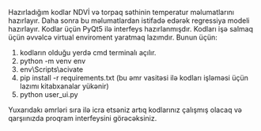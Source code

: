 Hazırladığım kodlar NDVİ və torpaq səthinin temperatur məlumatlarını hazırlayır. Daha sonra bu məlumatlardan istifadə edərək regressiya modeli hazırlayır. Kodlar üçün PyQt5 ilə interfeys hazırlanmışdır.
Kodları işə salmaq üçün əvvəlcə virtual enviroment yaratmaq lazımdır. Bunun üçün:
1. kodların olduğu yerdə cmd terminalı açılır.
2. python -m venv env
3. env\Scripts\acivate
4. pip install -r requirements.txt (bu əmr vasitəsi ilə kodları işləməsi üçün lazımı kitabxanalar yükənir)
5. python user_ui.py

Yuxarıdakı əmrləri sıra ilə icra etsəniz artıq kodlarınız çalışmış olacaq və qarşıınızda proqram interfeysini görəcəksiniz.
